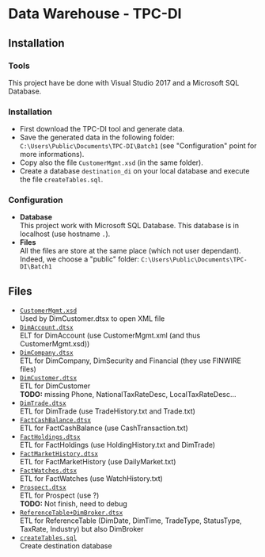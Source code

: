 # Data Warehouse - TPC-DI

## Installation

### Tools

This project have be done with Visual Studio 2017 and a Microsoft SQL Database.


### Installation

- First download the TPC-DI tool and generate data.     
- Save the generated data in the following folder: `C:\Users\Public\Documents\TPC-DI\Batch1` (see "Configuration" point for more informations).      
- Copy also the file `CustomerMgmt.xsd` (in the same folder).        
- Create a database `destination_di` on your local database and execute the file `createTables.sql`.     


### Configuration

- **Database**     
  This project work with Microsoft SQL Database.  This database is in localhost (use hostname `.`).     
- **Files**         
  All the files are store at the same place (which not user dependant).  Indeed, we choose a "public" folder: `C:\Users\Public\Documents\TPC-DI\Batch1`


## Files

- [`CustomerMgmt.xsd`](CustomerMgmt.xsd)       
  Used by DimCustomer.dtsx to open XML file
- [`DimAccount.dtsx`](DimAccount.dtsx)          
  ELT for DimAccount (use CustomerMgmt.xml (and thus CustomerMgmt.xsd))
- [`DimCompany.dtsx`](DimCompany.dtsx)       
  ETL for DimCompany, DimSecurity and Financial (they use FINWIRE files)
- [`DimCustomer.dtsx`](DimCustomer.dtsx)       
  ETL for DimCustomer    
  **TODO:** missing Phone, NationalTaxRateDesc, LocalTaxRateDesc...
- [`DimTrade.dtsx`](DimTrade.dtsx)    
  ETL for DimTrade (use TradeHistory.txt and Trade.txt)
- [`FactCashBalance.dtsx`](FactCashBalance.dtsx)     
  ETL for FactCashBalance (use CashTransaction.txt)    
- [`FactHoldings.dtsx`](FactHoldings.dtsx)    
  ETL for FactHoldings (use HoldingHistory.txt and DimTrade)
- [`FactMarketHistory.dtsx`](FactMarketHistory.dtsx)    
  ETL for FactMarketHistory (use DailyMarket.txt)      
- [`FactWatches.dtsx`](FactWatches.dtsx)   
  ETL for FactWatches (use WatchHistory.txt)
- [`Prospect.dtsx`](Prospect.dtsx)    
  ETL for Prospect (use ?)         
  **TODO:** Not finish, need to debug
- [`ReferenceTable+DimBroker.dtsx`](ReferenceTable+DimBroker.dtsx)       
  ETL for ReferenceTable (DimDate, DimTime, TradeType, StatusType, TaxRate, Industry) but also DimBroker
- [`createTables.sql`](createTables.sql)       
  Create destination database